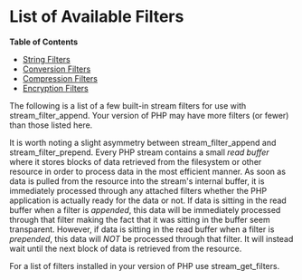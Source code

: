 List of Available Filters
=========================

**Table of Contents**

-   [String Filters](/filters/string.html)
-   [Conversion Filters](/filters/convert.html)
-   [Compression Filters](/filters/compression.html)
-   [Encryption Filters](/filters/encryption.html)

The following is a list of a few built-in stream filters for use with
<span class="function">stream\_filter\_append</span>. Your version of
PHP may have more filters (or fewer) than those listed here.

It is worth noting a slight asymmetry between <span
class="function">stream\_filter\_append</span> and <span
class="function">stream\_filter\_prepend</span>. Every PHP stream
contains a small *read buffer* where it stores blocks of data retrieved
from the filesystem or other resource in order to process data in the
most efficient manner. As soon as data is pulled from the resource into
the stream's internal buffer, it is immediately processed through any
attached filters whether the PHP application is actually ready for the
data or not. If data is sitting in the read buffer when a filter is
*appended*, this data will be immediately processed through that filter
making the fact that it was sitting in the buffer seem transparent.
However, if data is sitting in the read buffer when a filter is
*prepended*, this data will *NOT* be processed through that filter. It
will instead wait until the next block of data is retrieved from the
resource.

For a list of filters installed in your version of PHP use <span
class="function">stream\_get\_filters</span>.
